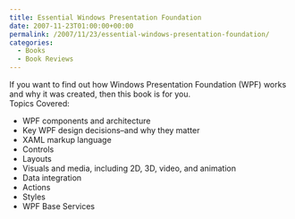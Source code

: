 ```yaml
---
title: Essential Windows Presentation Foundation
date: 2007-11-23T01:00:00+00:00
permalink: /2007/11/23/essential-windows-presentation-foundation/
categories:
  - Books
  - Book Reviews
---
```

If you want to find out how Windows Presentation Foundation (WPF) works and why it was created, then this book is for you.  
Topics Covered:

* WPF components and architecture
* Key WPF design decisions–and why they matter
* XAML markup language
* Controls
* Layouts
* Visuals and media, including 2D, 3D, video, and animation
* Data integration
* Actions
* Styles
* WPF Base Services